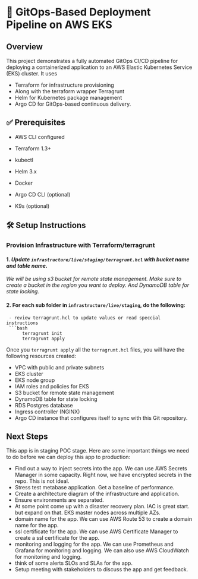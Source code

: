 # 🚀 GitOps-Based Deployment Pipeline on AWS EKS

## Overview

This project demonstrates a fully automated GitOps CI/CD pipeline for deploying a containerized application to an AWS Elastic Kubernetes Service (EKS) cluster.
It uses
- Terraform for infrastructure provisioning
- Along with the terraform wrapper Terragrunt
- Helm for Kubernetes package management
- Argo CD for GitOps-based continuous delivery.



## ✅ Prerequisites

- AWS CLI configured

- Terraform 1.3+

- kubectl

- Helm 3.x

- Docker

- Argo CD CLI (optional)
- K9s (optional)


## 🛠 Setup Instructions

###  Provision Infrastructure with Terraform/terragrunt



   
  #### 1.  _Update `infrastructure/live/staging/terragrunt.hcl` with bucket name and table name._
   _We will be using s3 bucket for remote state management.
   Make sure to create a bucket in the region you want to deploy. And DynamoDB table for state locking._


#### 2. For each sub folder in `infrastructure/live/staging`, do the following:
     - review terragrunt.hcl to update values or read speccial instructions
     ```bash
          terragrunt init
          terragrunt apply 

Once you `terragrunt apply` all the `terragrunt.hcl` files, you will have the following resources created:

- VPC with public and private subnets
- EKS cluster
- EKS node group
- IAM roles and policies for EKS
- S3 bucket for remote state management
- DynamoDB table for state locking
- RDS Postgres database
- Ingress controller (NGINX)
- Argo CD instance that configures itself to sync with this Git repository.

## Next Steps
This app is in staging POC stage. Here are some important things we need to do before we can deploy this app to production:
- Find out a way to inject secrets into the app. We can use AWS Secrets Manager in some capacity. Right now, we have encrypted secrets in the repo. This is not ideal.
- Stress test metabase application. Get a baseline of performance.
- Create a architecture diagram of the infrastructure and application.
- Ensure environments are separated.
- At some point come up with a disaster recovery plan. IAC is great start. but expand on that. EKS master nodes across multiple AZs.
- domain name for the app. We can use AWS Route 53 to create a domain name for the app.
- ssl certificate for the app. We can use AWS Certificate Manager to create a ssl certificate for the app.
- monitoring and logging for the app. We can use Prometheus and Grafana for monitoring and logging. We can also use AWS CloudWatch for monitoring and logging.
- think of some alerts SLOs and SLAs for the app. 
- Setup meeting with stakeholders to discuss the app and get feedback.